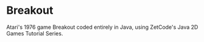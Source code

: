 # Breakout
Atari's 1976 game Breakout coded entirely in Java, using ZetCode's Java 2D Games Tutorial Series.
